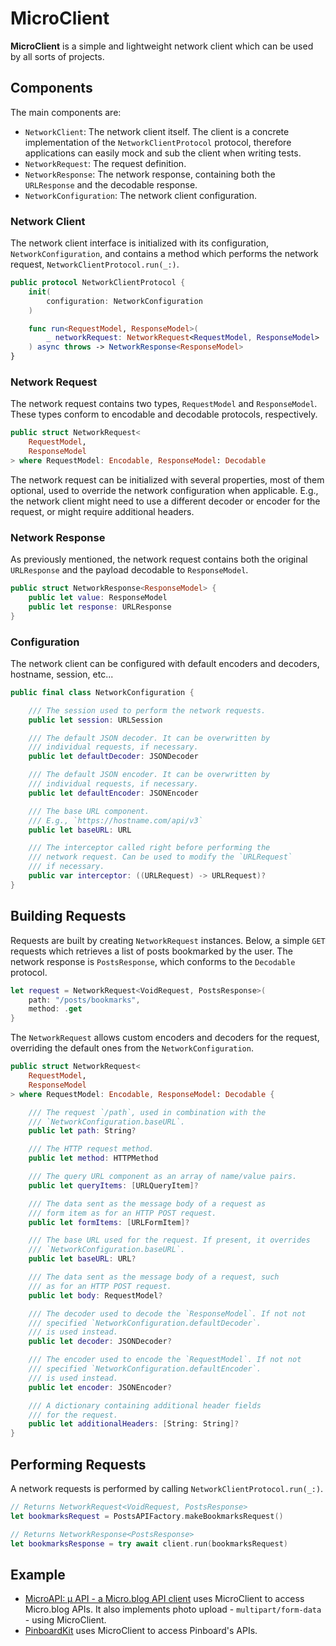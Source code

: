 # MicroClient

**MicroClient** is a simple and lightweight network client which can be used by all sorts of projects.

## Components

The main components are:

* `NetworkClient`: The network client itself. The client is a concrete implementation of the `NetworkClientProtocol` protocol, therefore applications can easily mock and sub the client when writing tests.
* `NetworkRequest`: The request definition.
* `NetworkResponse`: The network response, containing both the `URLResponse` and the decodable response.
* `NetworkConfiguration`: The network client configuration.

### Network Client

The network client interface is initialized with its configuration, `NetworkConfiguration`, and contains a method which performs the network request, `NetworkClientProtocol.run(_:)`.

```swift
public protocol NetworkClientProtocol {
    init(
        configuration: NetworkConfiguration
    )

    func run<RequestModel, ResponseModel>(
        _ networkRequest: NetworkRequest<RequestModel, ResponseModel>
    ) async throws -> NetworkResponse<ResponseModel>
}
```

### Network Request

The network request contains two types, `RequestModel` and `ResponseModel`. These types conform to encodable and decodable protocols, respectively.

```swift
public struct NetworkRequest<
    RequestModel,
    ResponseModel
> where RequestModel: Encodable, ResponseModel: Decodable
```

The network request can be initialized with several properties, most of them optional, used to override the network configuration when applicable. E.g., the network client might need to use a different decoder or encoder for the request, or might require additional headers. 

### Network Response

As previously mentioned, the network request contains both the original `URLResponse` and the payload decodable to `ResponseModel`.

```swift
public struct NetworkResponse<ResponseModel> {
    public let value: ResponseModel
    public let response: URLResponse
}
```

### Configuration

The network client can be configured with default encoders and decoders, hostname, session, etc...

```swift
public final class NetworkConfiguration {

    /// The session used to perform the network requests.
    public let session: URLSession

    /// The default JSON decoder. It can be overwritten by
    /// individual requests, if necessary.
    public let defaultDecoder: JSONDecoder

    /// The default JSON encoder. It can be overwritten by
    /// individual requests, if necessary.
    public let defaultEncoder: JSONEncoder

    /// The base URL component.
    /// E.g., `https://hostname.com/api/v3`
    public let baseURL: URL

    /// The interceptor called right before performing the
    /// network request. Can be used to modify the `URLRequest`
    /// if necessary.
    public var interceptor: ((URLRequest) -> URLRequest)?
}
```

## Building Requests

Requests are built by creating `NetworkRequest` instances. Below, a simple `GET` requests which retrieves a list of posts bookmarked by the user.  The network response is `PostsResponse`, which conforms to the `Decodable` protocol.

```swift
let request = NetworkRequest<VoidRequest, PostsResponse>(
    path: "/posts/bookmarks",
    method: .get
}
```

The `NetworkRequest` allows custom encoders and decoders for the request, overriding the default ones from the `NetworkConfiguration`.

```swift
public struct NetworkRequest<
    RequestModel,
    ResponseModel
> where RequestModel: Encodable, ResponseModel: Decodable {

    /// The request `/path`, used in combination with the
    /// `NetworkConfiguration.baseURL`.
    public let path: String?

    /// The HTTP request method.
    public let method: HTTPMethod

    /// The query URL component as an array of name/value pairs.
    public let queryItems: [URLQueryItem]?

    /// The data sent as the message body of a request as
    /// form item as for an HTTP POST request.
    public let formItems: [URLFormItem]?

    /// The base URL used for the request. If present, it overrides
    /// `NetworkConfiguration.baseURL`.
    public let baseURL: URL?

    /// The data sent as the message body of a request, such
    /// as for an HTTP POST request.
    public let body: RequestModel?

    /// The decoder used to decode the `ResponseModel`. If not not
    /// specified `NetworkConfiguration.defaultDecoder`.
    /// is used instead.
    public let decoder: JSONDecoder?

    /// The encoder used to encode the `RequestModel`. If not not
    /// specified `NetworkConfiguration.defaultEncoder`.
    /// is used instead.
    public let encoder: JSONEncoder?

    /// A dictionary containing additional header fields
    /// for the request.
    public let additionalHeaders: [String: String]?
}
```

## Performing Requests

A network requests is performed by calling  `NetworkClientProtocol.run(_:)`.

```swift
// Returns NetworkRequest<VoidRequest, PostsResponse>
let bookmarksRequest = PostsAPIFactory.makeBookmarksRequest()

// Returns NetworkResponse<PostsResponse> 
let bookmarksResponse = try await client.run(bookmarksRequest)
```

## Example
* [MicroAPI: µ API - a Micro.blog API client](https://github.com/otaviocc/MicroAPI) uses MicroClient to access Micro.blog APIs. It also implements photo upload - `multipart/form-data` - using MicroClient.
* [PinboardKit](https://github.com/otaviocc/PinboardKit) uses MicroClient to access Pinboard's APIs.
